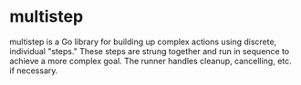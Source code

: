 # multistep

multistep is a Go library for building up complex actions using discrete,
individual "steps." These steps are strung together and run in sequence
to achieve a more complex goal. The runner handles cleanup, cancelling, etc.
if necessary.
